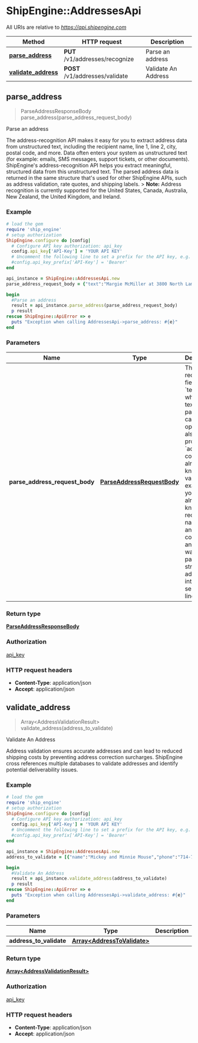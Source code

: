 # ShipEngine::AddressesApi

All URIs are relative to *https://api.shipengine.com*

Method | HTTP request | Description
------------- | ------------- | -------------
[**parse_address**](AddressesApi.md#parse_address) | **PUT** /v1/addresses/recognize | Parse an address
[**validate_address**](AddressesApi.md#validate_address) | **POST** /v1/addresses/validate | Validate An Address



## parse_address

> ParseAddressResponseBody parse_address(parse_address_request_body)

Parse an address

The address-recognition API makes it easy for you to extract address data from unstructured text, including the recipient name, line 1, line 2, city, postal code, and more.  Data often enters your system as unstructured text (for example: emails, SMS messages, support tickets, or other documents). ShipEngine's address-recognition API helps you extract meaningful, structured data from this unstructured text. The parsed address data is returned in the same structure that's used for other ShipEngine APIs, such as address validation, rate quotes, and shipping labels.  > **Note:** Address recognition is currently supported for the United States, Canada, Australia, New Zealand, the United Kingdom, and Ireland. 

### Example

```ruby
# load the gem
require 'ship_engine'
# setup authorization
ShipEngine.configure do |config|
  # Configure API key authorization: api_key
  config.api_key['API-Key'] = 'YOUR API KEY'
  # Uncomment the following line to set a prefix for the API key, e.g. 'Bearer' (defaults to nil)
  #config.api_key_prefix['API-Key'] = 'Bearer'
end

api_instance = ShipEngine::AddressesApi.new
parse_address_request_body = {"text":"Margie McMiller at 3800 North Lamar suite 200 in austin, tx.  The zip code there is 78652."} # ParseAddressRequestBody | The only required field is `text`, which is the text to be parsed. You can optionally also provide an `address` containing already-known values. For example, you may already know the recipient's name, city, and country, and only want to parse the street address into separate lines. 

begin
  #Parse an address
  result = api_instance.parse_address(parse_address_request_body)
  p result
rescue ShipEngine::ApiError => e
  puts "Exception when calling AddressesApi->parse_address: #{e}"
end
```

### Parameters


Name | Type | Description  | Notes
------------- | ------------- | ------------- | -------------
 **parse_address_request_body** | [**ParseAddressRequestBody**](ParseAddressRequestBody.md)| The only required field is &#x60;text&#x60;, which is the text to be parsed. You can optionally also provide an &#x60;address&#x60; containing already-known values. For example, you may already know the recipient&#39;s name, city, and country, and only want to parse the street address into separate lines.  | 

### Return type

[**ParseAddressResponseBody**](ParseAddressResponseBody.md)

### Authorization

[api_key](../README.md#api_key)

### HTTP request headers

- **Content-Type**: application/json
- **Accept**: application/json


## validate_address

> Array&lt;AddressValidationResult&gt; validate_address(address_to_validate)

Validate An Address

Address validation ensures accurate addresses and can lead to reduced shipping costs by preventing address correction surcharges. ShipEngine cross references multiple databases to validate addresses and identify potential deliverability issues. 

### Example

```ruby
# load the gem
require 'ship_engine'
# setup authorization
ShipEngine.configure do |config|
  # Configure API key authorization: api_key
  config.api_key['API-Key'] = 'YOUR API KEY'
  # Uncomment the following line to set a prefix for the API key, e.g. 'Bearer' (defaults to nil)
  #config.api_key_prefix['API-Key'] = 'Bearer'
end

api_instance = ShipEngine::AddressesApi.new
address_to_validate = [{"name":"Mickey and Minnie Mouse","phone":"714-781-4565","company_name":"The Walt Disney Company","address_line1":"500 South Buena Vista Street","city_locality":"Burbank","state_province":"CA","postal_code":91521,"country_code":"US"}] # Array<AddressToValidate> | 

begin
  #Validate An Address
  result = api_instance.validate_address(address_to_validate)
  p result
rescue ShipEngine::ApiError => e
  puts "Exception when calling AddressesApi->validate_address: #{e}"
end
```

### Parameters


Name | Type | Description  | Notes
------------- | ------------- | ------------- | -------------
 **address_to_validate** | [**Array&lt;AddressToValidate&gt;**](AddressToValidate.md)|  | 

### Return type

[**Array&lt;AddressValidationResult&gt;**](AddressValidationResult.md)

### Authorization

[api_key](../README.md#api_key)

### HTTP request headers

- **Content-Type**: application/json
- **Accept**: application/json

